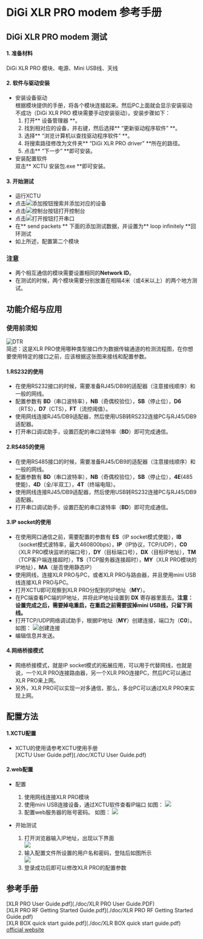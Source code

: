 # DiGi XLR PRO modem 参考手册

## DiGi XLR PRO modem 测试

#### 1. 准备材料    
DiGi XLR PRO 模块、电源、Mini USB线、天线

#### 2. 软件与驱动安装
* 安装设备驱动    
    根据模块提供的手册，将各个模块连接起来。然后PC上面就会显示安装驱动不成功（DiGi XLR PRO 模块需要手动安装驱动）。安装步骤如下：    
    1. 打开** 设备管理器 **。
    2. 找到相对应的设备，并右键，然后选择** “更新驱动程序软件” **。
    3. 选择** “浏览计算机以查找驱动程序软件” **。
    4. 将搜索路径修改为文件夹** “DiGi XLR PRO driver” **所在的路径。
    5. 点击** “下一步” **即可安装。
* 安装配置软件    
    双击** XCTU 安装包.exe  **即可安装。

#### 3. 开始测试    
* 运行XCTU
* 点击![添加按钮](./picture/add_button.png)搜索并添加对应的设备
* 点击![控制台按钮](./picture/console.png)打开控制台
* 点击![打开按钮](./picture/open_button.png)打开串口
* 在** send packets ** 下面的添加测试数据，并设置为** loop infinitely **回环测试
* 如上所述，配置第二个模块

### 注意
* 两个相互通信的模块需要设置相同的**Network ID**。
* 在测试的时候，两个模块需要分别放置在相隔4米（或4米以上）的两个地方测试。

## 功能介绍与应用

### 使用前须知
![DTR](./picture/detected.png)    
简述：这是XLR PRO使用哪种类型接口作为数据传输通道的检测流程图，在你想要使用特定的接口之前，应该根据这张图来接线和配置参数。

#### 1.RS232的使用
* 在使用RS232接口的时候，需要准备RJ45/DB9的适配器（注意接线顺序）和一般的网线。
* 配置参数有 __BD__（串口波特率），__NB__（奇偶校验位），__SB__（停止位），__D6__（RTS），__D7__（CTS），__FT__（流控阈值）。
* 使用网线连接RJ45/DB9适配器，然后使用USB转RS232连接PC与RJ45/DB9适配器。
* 打开串口调试助手，设置匹配的串口波特率（__BD__）即可完成通信。

#### 2.RS485的使用
* 在使用RS485接口的时候，需要准备RJ45/DB9的适配器（注意接线顺序）和一般的网线。
* 配置参数有 __BD__（串口波特率），__NB__（奇偶校验位），__SB__（停止位），__4E__(485使能)，__4D__（全/半双工），__4T__（终端电阻）。
* 使用网线连接RJ45/DB9适配器，然后使用USB转RS232连接PC与RJ45/DB9适配器。
* 打开串口调试助手，设置匹配的串口波特率（__BD__）即可完成通信。

#### 3.IP socket的使用
* 在使用网口通信之前，需要配置的参数有 __ES__（IP socket模式使能），__IB__（socket模式波特率，最大460800bps），__IP__（IP协议，TCP/UDP），__C0__（XLR PRO模块监听的端口号），__DY__（目标端口号），__DX__（目标IP地址），__TM__（TCP客户端连接超时），__TS__（TCP服务器连接超时），__MY__（XLR PRO模块的IP地址），__MA__（是否使用静态IP）
* 使用网线，连接XLR PRO与PC，或者XLR PRO与路由器，并且使用mini USB线连接XLR PRO与PC。
* 打开XCTU即可观察到XLR PRO分配到的IP地址（__MY__）。
* 在PC端查看PC端的IP地址，并将此IP地址设置到 __DX__ 寄存器里面去。__注意：设置完成之后，需要掉电重启，在重启之前需要拔掉mini USB线，只留下网线。__
* 打开TCP/UDP网络调试助手，根据IP地址（__MY__）创建连接，端口为（__C0__）。如图：
![创建连接](./picture/IP_socket_connect.png)
* 编辑信息并发送。

#### 4.网络桥接模式
* 网络桥接模式，就是IP socket模式的拓展应用，可以用于代替网线，也就是说，一个XLR PRO连接路由器，另一个XLR PRO连接PC，然后PC可以通过XLR PRO来上网。
* 另外，XLR PRO可以实现一对多通信，那么，多台PC可以通过XLR PRO来实现上网。

## 配置方法

#### 1.XCTU配置
* XCTU的使用请参考XCTU使用手册    
[XCTU User Guide.pdf](./doc/XCTU User Guide.pdf)

#### 2.web配置
* 配置    
    1. 使用网线连接XLR PRO模块    
    2. 使用mini USB连接设备，通过XCTU软件查看IP端口 如图：
    ![](./picture/IP.png)    
    3. 配置web服务器的账号密码。 如图：
    ![](./picture/password.png)  

* 开始测试    
    1. 打开浏览器输入IP地址，出现以下界面    
    ![](./picture/log_in.png)    
    2. 输入配置文件所设置的用户名和密码，登陆后如图所示    
    ![](./picture/after_log.png)    
    3. 登录成功后即可以修改XLR PRO的配置参数    

## 参考手册
[XLR PRO User Guide.pdf](./doc/XLR PRO User Guide.PDF)    
[XLR PRO RF Getting Started Guide.pdf](./doc/XLR PRO RF Getting Started Guide.pdf)    
[XLR BOX quick start guide.pdf](./doc/XLR BOX quick start guide.pdf)    
[official website](https://www.digi.com/products/xbee-rf-solutions/boxed-rf-modems-adapters/digi-xlr-pro#productsupport-drivers)
